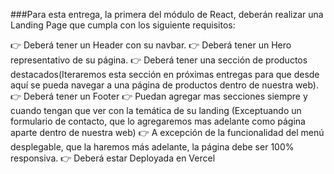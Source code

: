 ###Para esta entrega, la primera del módulo de React, deberán realizar una Landing Page que cumpla con los siguiente requisitos:

👉 Deberá tener un Header con su navbar.
👉 Deberá tener un Hero representativo de su página.
👉 Deberá tener una sección de productos destacados(Iteraremos esta sección en próximas entregas para que desde aquí se pueda navegar a una página de productos dentro de nuestra web).
👉 Deberá tener un Footer
👉 Puedan agregar mas secciones siempre y cuando tengan que ver con la temática de su landing (Exceptuando un formulario de contacto, que lo agregaremos mas adelante como página aparte dentro de nuestra web)
👉 A excepción de la funcionalidad del menú desplegable, que la haremos más adelante, la página debe ser 100% responsiva.
👉 Deberá estar Deployada en Vercel